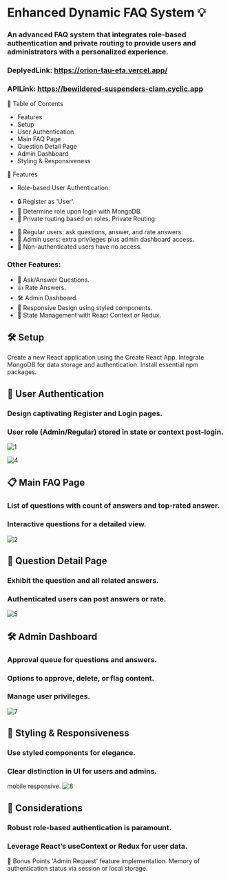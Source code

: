 # Enhanced Dynamic FAQ System 💡
### An advanced FAQ system that integrates role-based authentication and private routing to provide users and administrators with a personalized experience.
### DeplyedLink: https://orion-tau-eta.vercel.app/
### APILink: https://bewildered-suspenders-clam.cyclic.app

🚀 Table of Contents
* Features
* Setup
* User Authentication
* Main FAQ Page
* Question Detail Page
* Admin Dashboard
* Styling & Responsiveness


🌟 Features
 - Role-based User Authentication:

* 🔒 Register as 'User'.
* 🧐 Determine role upon login with MongoDB.
* 🚫 Private routing based on roles.
 Private Routing:

- 🤔 Regular users: ask questions, answer, and rate answers.
- 🔧 Admin users: extra privileges plus admin dashboard access.
- 🚫 Non-authenticated users have no access.
### Other Features:

* 💬 Ask/Answer Questions.
* 👍 Rate Answers.
* 🛠️ Admin Dashboard.
* 📱 Responsive Design using styled components.
* 💾 State Management with React Context or Redux.

## 🛠️ Setup
Create a new React application using the Create React App.
Integrate MongoDB for data storage and authentication.
Install essential npm packages.

## 🔐 User Authentication
### Design captivating Register and Login pages.
### User role (Admin/Regular) stored in state or context post-login.
![1](https://github.com/abha2510/Orion/assets/107466839/d03ebd7f-14ca-4b08-bb38-8f175b461332)

![4](https://github.com/abha2510/Orion/assets/107466839/061c1d60-18da-45e2-a531-0a35d308c436)

## 📋 Main FAQ Page
### List of questions with count of answers and top-rated answer.
### Interactive questions for a detailed view.
![2](https://github.com/abha2510/Orion/assets/107466839/f876d718-9efb-4880-afd3-2a943101f337)


## 📖 Question Detail Page
### Exhibit the question and all related answers.
### Authenticated users can post answers or rate.
![5](https://github.com/abha2510/Orion/assets/107466839/544bd193-113a-483e-8042-f927db642e5d)



## 🛠️ Admin Dashboard
### Approval queue for questions and answers.
### Options to approve, delete, or flag content.
### Manage user privileges.
![7](https://github.com/abha2510/Orion/assets/107466839/7022f49f-73fc-45c3-baca-093148b637d5)


## 🎨 Styling & Responsiveness
### Use styled components for elegance.
### Clear distinction in UI for users and admins.
 mobile responsive.
![8](https://github.com/abha2510/Orion/assets/107466839/5ffc6e80-2d1e-4768-9e22-96c2d370839d)



## 📝 Considerations
### Robust role-based authentication is paramount.
### Leverage React’s useContext or Redux for user data.

🌠 Bonus Points
'Admin Request' feature implementation.
Memory of authentication status via session or local storage.
